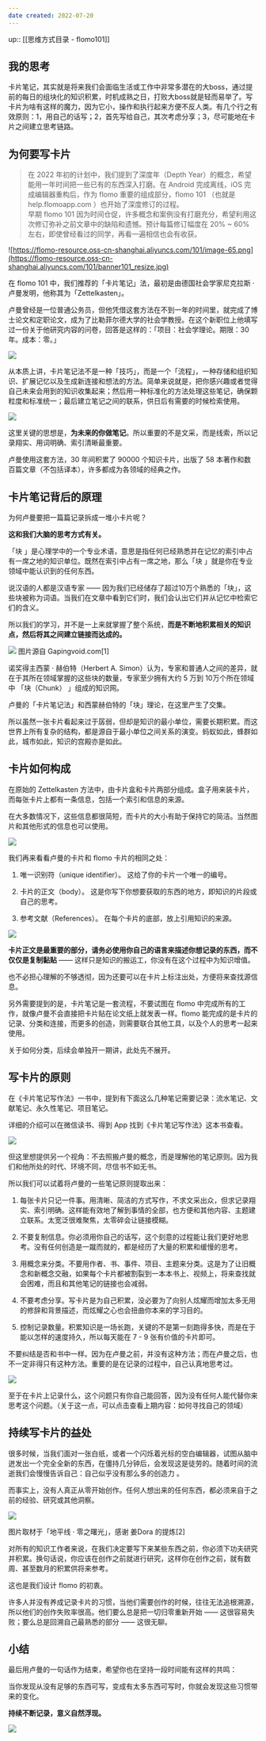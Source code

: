 ```yaml
---
date created: 2022-07-20
---
```


up:: [[思维方式目录 - flomo101]]

## 我的思考

卡片笔记，其实就是将来我们会面临生活或工作中非常多潜在的大boss，通过提前的每日的组块化的知识积累，时机成熟之日，打败大boss就是轻而易举了。写卡片为啥有这样的魔力，因为它小，操作和执行起来方便不反人类。有几个行之有效原则：1，用自己的话写；2，首先写给自己，其次考虑分享；3，尽可能地在卡片之间建立思考链路。

## 为何要写卡片

> 在 2022 年初的计划中，我们提到了深度年（Depth Year）的概念，希望能用一年时间把一些已有的东西深入打磨。在 Android 完成离线，iOS 完成编辑器重构后，作为 flomo 重要的组成部分，flomo 101 （也就是 help.flomoapp.com ）也开始了深度修订的过程。  
> 早期 flomo 101 因为时间仓促，许多概念和案例没有打磨充分，希望利用这次修订弥补之前文章中的缺陷和遗憾。预计每篇修订幅度在 20% ~ 60% 左右，即使曾经看过的同学，再看一遍相信也会有收获。

![https://flomo-resource.oss-cn-shanghai.aliyuncs.com/101/image-65.png](https://flomo-resource.oss-cn-shanghai.aliyuncs.com/101/banner101_resize.jpg)

在 flomo 101 中，我们推荐的「卡片笔记」法，最初是由德国社会学家尼克拉斯 · 卢曼发明，他称其为「Zettelkasten」。

卢曼曾经是一位普通公务员，但他凭借这套方法在不到一年的时间里，就完成了博士论文和定职论文，成为了比勒菲尔德大学的社会学教授。在这个新职位上他填写过一份关于他研究内容的问卷，回答是这样的：「项目：社会学理论。期限：30 年。成本：零。」

![](http://flomo-resource.oss-cn-shanghai.aliyuncs.com/101/luhmann.png)

从本质上讲，卡片笔记法不是一种「技巧」，而是一个「流程」，一种存储和组织知识、扩展记忆以及生成新连接和想法的方法。简单来说就是，把你感兴趣或者觉得自己未来会用到的知识收集起来；然后用一种标准化的方法处理这些笔记，确保颗粒度和标准统一；最后建立笔记之间的联系，供日后有需要的时候检索使用。

![](http://flomo-resource.oss-cn-shanghai.aliyuncs.com/101/101_card_01.png)

这里关键的思想是，**为未来的你做笔记**。所以重要的不是文采，而是线索，所以记录翔实、用词明确、索引清晰最重要。

卢曼使用这套方法，30 年间积累了 90000 个知识卡片，出版了 58 本著作和数百篇文章（不包括译本），许多都成为各领域的经典之作。

## 卡片笔记背后的原理

为何卢曼要把一篇篇记录拆成一堆小卡片呢？

**这和我们大脑的思考方式有关。**

「块 」是心理学中的一个专业术语，意思是指任何已经熟悉并在记忆的索引中占有一席之地的知识单位。既然在索引中占有一席之地，那么「块 」就是你在专业领域中能认识到的任何东西。

说汉语的人都是汉语专家 —— 因为我们已经储存了超过10万个熟悉的「块」，这些块被称为词语。当我们在文章中看到它们时，我们会认出它们并从记忆中检索它们的含义。

所以我们的学习，并不是一上来就掌握了整个系统，**而是不断地积累相关的知识点，然后将其之间建立链接而达成的。**

![](http://flomo-resource.oss-cn-shanghai.aliyuncs.com/101/101_card_02.jpeg) 图片源自 Gapingvoid.com\[1\]

诺奖得主西蒙 · 赫伯特（Herbert A. Simon）认为，专家和普通人之间的差异，就在于其所在领域掌握的这些块的数量，专家至少拥有大约 5 万到 10万个所在领域中 「块（Chunk） 」组成的知识网。

卢曼的「卡片笔记法」和西蒙赫伯特的「块」理论，在这里产生了交集。

所以虽然一张卡片看起来过于孱弱，但却是知识的最小单位，需要长期积累。而这世界上所有复杂的结构，都是源自于最小单位之间关系的演变。蚂蚁如此，蜂群如此，城市如此，知识的宫殿亦是如此。

## 卡片如何构成

在原始的 Zettelkasten 方法中，由卡片盒和卡片两部分组成。盒子用来装卡片，而每张卡片上都有一条信息，包括一个索引和信息的来源。

在大多数情况下，这些信息都很简短，而卡片的大小有助于保持它的简洁。当然图片和其他形式的信息也可以使用。

![](http://flomo-resource.oss-cn-shanghai.aliyuncs.com/101/101_card_03.jpeg)

我们再来看看卢曼的卡片和 flomo 卡片的相同之处：

1. 唯一识别符（unique identifier）。 这给了你的卡片一个唯一的编号。
    
2. 卡片的正文（body）。 这是你写下你想要获取的东西的地方，即知识的片段或自己的思考。
    
3. 参考文献（References）。 在每个卡片的底部，放上引用知识的来源。
    

![](http://flomo-resource.oss-cn-shanghai.aliyuncs.com/101/101_card_04.jpeg)

**卡片正文是最重要的部分，请务必使用你自己的语言来描述你想记录的东西，而不仅仅是复制黏贴** —— 这样只是知识的搬运工，你没有在这个过程中为知识增值。

也不必担心理解的不够透彻，因为还要可以在卡片上标注出处，方便将来查找源信息。

另外需要提到的是，卡片笔记是一套流程，不要试图在 flomo 中完成所有的工作，就像卢曼不会直接把卡片贴在论文纸上就发表一样。flomo 能完成的是卡片的记录、分类和连接，而更多的创造，则需要联合其他工具，以及个人的思考一起来使用。

关于如何分类，后续会单独开一期讲，此处先不展开。

## 写卡片的原则

在《卡片笔记写作法》一书中，提到有下面这么几种笔记需要记录：流水笔记、文献笔记、永久性笔记、项目笔记。

详细的介绍可以在微信读书、得到 App 找到《卡片笔记写作法》这本书查看。

![](http://flomo-resource.oss-cn-shanghai.aliyuncs.com/101/101_card_05.jpeg)

但这里想提供另一个视角：不去照搬卢曼的概念，而是理解他的笔记原则。因为我们和他所处的时代、环境不同，尽信书不如无书。

所以我们可以试着将卢曼的一些笔记原则提取出来：

1. 每张卡片只记一件事。用清晰、简洁的方式写作，不求文采出众，但求记录翔实、索引明确。这样能有效地了解到事情的全部，也方便和其他内容、主题建立联系。太宽泛很难聚焦，太零碎会让链接模糊。
    
2. 不要复制信息。你必须用你自己的话写，这个刻意的过程能让我们更好地思考。没有任何创造是一蹴而就的，都是经历了大量的积累和缓慢的思考。
    
3. 用概念来分类。不要用作者、书、事件、项目、主题来分类。这是为了让旧概念和新概念交融，如果每个卡片都被割裂到一本本书上、视频上，将来查找就会困难，而且和其他笔记的链接也会减弱。
    
4. 不要考虑分享。写卡片是为自己积累，没必要为了向别人炫耀而增加太多无用的修辞和背景描述，而炫耀之心也会扭曲你本来的学习目的。
    
5. 控制记录数量。积累知识是一场长跑，关键的不是第一刻跑得多快，而是在于能以怎样的速度持久，所以每天能在 7 - 9 张有价值的卡片即可。
    

不要纠结是否和书中一样。因为在卢曼之前，并没有这种方法；而在卢曼之后，也不一定非得只有这种方法。重要的是在记录的过程中，自己认真地思考过。

![](http://flomo-resource.oss-cn-shanghai.aliyuncs.com/101/101_card_06.jpeg)

至于在卡片上记录什么，这个问题只有你自己能回答，因为没有任何人能代替你来思考这个问题。（关于这一点，可以点击查看上期内容：如何寻找自己的领域）

## 持续写卡片的益处

很多时候，当我们面对一张白纸，或者一个闪烁着光标的空白编辑器，试图从脑中迸发出一个完全全新的东西，在僵持几分钟后，会发现这是徒劳的。随着时间的流逝我们会慢慢告诉自己：自己似乎没有那么多的创造力 。

而事实上，没有人真正从零开始创作。任何人想出来的任何东西，都必须来自于之前的经验、研究或其他洞察。

![](http://flomo-resource.oss-cn-shanghai.aliyuncs.com/101/101_card_07.jpeg)

图片取材于「地平线 · 零之曙光」，感谢 姜Dora 的提炼\[2\]

对所有的知识工作者来说，在我们决定要写下来某些东西之前，你必须下功夫研究并积累。换句话说，你应该在创作之前就进行研究，这样你在创作之前，就有数周、甚至数月的积累供将来参考。

这也是我们设计 flomo 的初衷。

许多人并没有养成记录卡片的习惯，当他们需要创作的时候，往往无法追根溯源，所以他们的创作失败率很高。他们要么总是把一切归零重新开始 —— 这很容易失败；要么总是回溯自己最熟悉的部分 —— 这很无聊。

## 小结

最后用卢曼的一句话作为结束，希望你也在坚持一段时间能有这样的共鸣：

当你发现从没有足够的东西可写，变成有太多东西可写时，你就会发现这些习惯带来的变化。

**持续不断记录，意义自然浮现。**

![](http://flomo-resource.oss-cn-shanghai.aliyuncs.com/101/101_card_08.jpeg)
